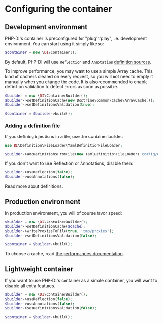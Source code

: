 # Configuring the container

## Development environment

PHP-DI's container is preconfigured for "plug'n'play", i.e. development environment. You can start using it simply like so:


```php
$container = new \DI\Container();
```

By default, PHP-DI will use `Reflection` and `Annotation` [definition sources](definition.md).

To improve performance, you may want to use a simple Array cache. This kind of cache is cleared on every request, so you will not need to empty it manually when you change the code. It is also recommended to enable definition validation to detect errors as soon as possible.

```php
$builder = new \DI\ContainerBuilder();
$builder->setDefinitionCache(new Doctrine\Common\Cache\ArrayCache());
$builder->setDefinitionsValidation(true);

$container = $builder->build();
```

### Adding a definition file

If you defining injections in a file, use the container builder:

```php
use DI\Definition\FileLoader\YamlDefinitionFileLoader;

$builder->addDefinitionsFromFile(new YamlDefinitionFileLoader('config/di.yml'));
```

If you don't want to use Reflection or Annotations, disable them:

```php
$builder->useReflection(false);
$builder->useAnnotations(false);
```

Read more about [definitions](definition.md).

## Production environment

In production environment, you will of course favor speed:

```php
$builder = new \DI\ContainerBuilder();
$builder->setDefinitionCache($cache);
$builder->writeProxiesToFile(true, 'tmp/proxies');
$builder->setDefinitionsValidation(false);

$container = $builder->build();
```

To choose a cache, read [the performances documentation](performances.md).

## Lightweight container

If you want to use PHP-DI's container as a simple container, you will want to disable all extra features.

```php
$builder = new \DI\ContainerBuilder();
$builder->useReflection(false);
$builder->useAnnotations(false);
$builder->setDefinitionsValidation(false);

$container = $builder->build();
```
